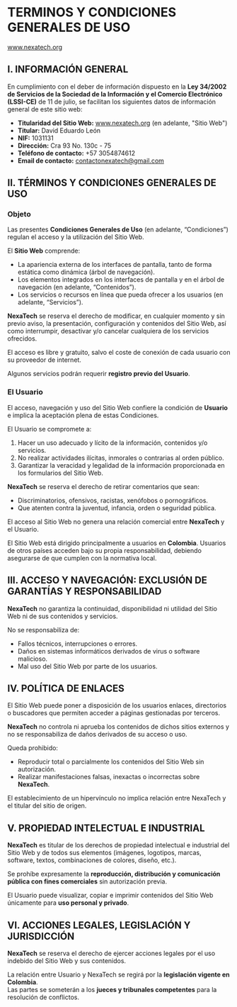 #  TERMINOS Y CONDICIONES GENERALES DE USO
www.nexatech.org  


## I. INFORMACIÓN GENERAL
En cumplimiento con el deber de información dispuesto en la **Ley 34/2002 de Servicios de la Sociedad de la Información y el Comercio Electrónico (LSSI-CE)** de 11 de julio, se facilitan los siguientes datos de información general de este sitio web:  

- **Titularidad del Sitio Web:** www.nexatech.org (en adelante, "Sitio Web")  
- **Titular:** David Eduardo León  
- **NIF:** 1031131  
- **Dirección:** Cra 93 No. 130c - 75  
- **Teléfono de contacto:** +57 3054874612  
- **Email de contacto:** [contactonexatech@gmail.com](mailto:contactonexatech@gmail.com)  


## II. TÉRMINOS Y CONDICIONES GENERALES DE USO

### Objeto
Las presentes **Condiciones Generales de Uso** (en adelante, “Condiciones”) regulan el acceso y la utilización del Sitio Web.  

El **Sitio Web** comprende:
- La apariencia externa de los interfaces de pantalla, tanto de forma estática como dinámica (árbol de navegación).  
- Los elementos integrados en los interfaces de pantalla y en el árbol de navegación (en adelante, “Contenidos”).  
- Los servicios o recursos en línea que pueda ofrecer a los usuarios (en adelante, “Servicios”).  

**NexaTech** se reserva el derecho de modificar, en cualquier momento y sin previo aviso, la presentación, configuración y contenidos del Sitio Web, así como interrumpir, desactivar y/o cancelar cualquiera de los servicios ofrecidos.  

El acceso es libre y gratuito, salvo el coste de conexión de cada usuario con su proveedor de internet.  

Algunos servicios podrán requerir **registro previo del Usuario**.  



### El Usuario
El acceso, navegación y uso del Sitio Web confiere la condición de **Usuario** e implica la aceptación plena de estas Condiciones.  

El Usuario se compromete a:  
1. Hacer un uso adecuado y lícito de la información, contenidos y/o servicios.  
2. No realizar actividades ilícitas, inmorales o contrarias al orden público.  
3. Garantizar la veracidad y legalidad de la información proporcionada en los formularios del Sitio Web.  

**NexaTech** se reserva el derecho de retirar comentarios que sean:  
- Discriminatorios, ofensivos, racistas, xenófobos o pornográficos.  
- Que atenten contra la juventud, infancia, orden o seguridad pública.  

El acceso al Sitio Web no genera una relación comercial entre **NexaTech** y el Usuario.  

El Sitio Web está dirigido principalmente a usuarios en **Colombia**. Usuarios de otros países acceden bajo su propia responsabilidad, debiendo asegurarse de que cumplen con la normativa local.  



## III. ACCESO Y NAVEGACIÓN: EXCLUSIÓN DE GARANTÍAS Y RESPONSABILIDAD
**NexaTech** no garantiza la continuidad, disponibilidad ni utilidad del Sitio Web ni de sus contenidos y servicios.  

No se responsabiliza de:  
- Fallos técnicos, interrupciones o errores.  
- Daños en sistemas informáticos derivados de virus o software malicioso.  
- Mal uso del Sitio Web por parte de los usuarios.  



## IV. POLÍTICA DE ENLACES
El Sitio Web puede poner a disposición de los usuarios enlaces, directorios o buscadores que permiten acceder a páginas gestionadas por terceros.  

**NexaTech** no controla ni aprueba los contenidos de dichos sitios externos y no se responsabiliza de daños derivados de su acceso o uso.  

Queda prohibido:  
- Reproducir total o parcialmente los contenidos del Sitio Web sin autorización.  
- Realizar manifestaciones falsas, inexactas o incorrectas sobre **NexaTech**.  

El establecimiento de un hipervínculo no implica relación entre NexaTech y el titular del sitio de origen.  



## V. PROPIEDAD INTELECTUAL E INDUSTRIAL
**NexaTech** es titular de los derechos de propiedad intelectual e industrial del Sitio Web y de todos sus elementos (imágenes, logotipos, marcas, software, textos, combinaciones de colores, diseño, etc.).  

Se prohíbe expresamente la **reproducción, distribución y comunicación pública con fines comerciales** sin autorización previa.  

El Usuario puede visualizar, copiar e imprimir contenidos del Sitio Web únicamente para **uso personal y privado**.  



## VI. ACCIONES LEGALES, LEGISLACIÓN Y JURISDICCIÓN
**NexaTech** se reserva el derecho de ejercer acciones legales por el uso indebido del Sitio Web y sus contenidos.  

La relación entre Usuario y NexaTech se regirá por la **legislación vigente en Colombia**.  
Las partes se someterán a los **jueces y tribunales competentes** para la resolución de conflictos.  


